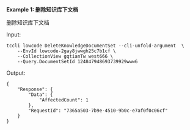 **Example 1: 删除知识库下文档**

删除知识库下文档

Input: 

```
tccli lowcode DeleteKnowledgeDocumentSet --cli-unfold-argument  \
    --EnvId lowcode-2gay8jwwgh25c7b1cf \
    --CollectionView gqtianTw west666 \
    --Query.DocumentSetId 124847948693739929www6
```

Output: 
```
{
    "Response": {
        "Data": {
            "AffectedCount": 1
        },
        "RequestId": "7365a503-7b9e-4510-9b0c-e7af0f0c06cf"
    }
}
```

